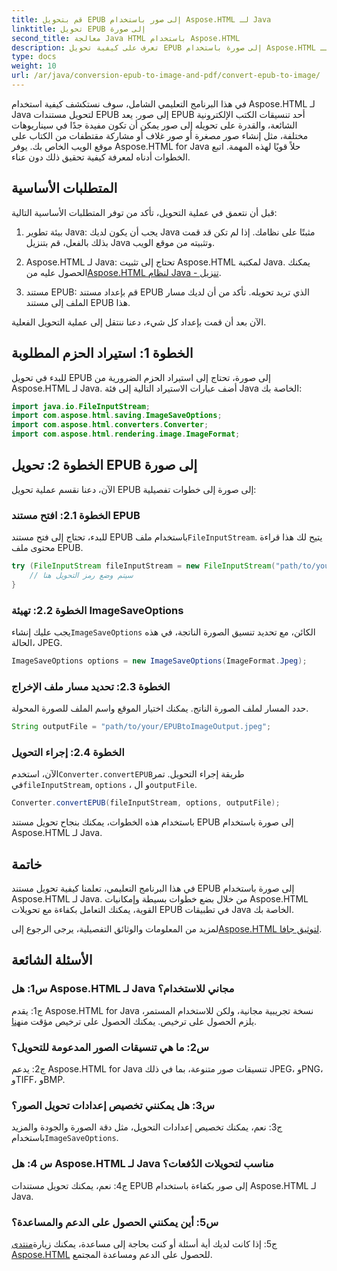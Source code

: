 ```yaml
---
title: قم بتحويل EPUB إلى صور باستخدام Aspose.HTML لـ Java
linktitle: تحويل EPUB إلى صورة
second_title: معالجة Java HTML باستخدام Aspose.HTML
description: تعرف على كيفية تحويل EPUB إلى صورة باستخدام Aspose.HTML لـ Java. دليل بسيط خطوة بخطوة للتحويلات الفعالة.
type: docs
weight: 10
url: /ar/java/conversion-epub-to-image-and-pdf/convert-epub-to-image/
---
```

في هذا البرنامج التعليمي الشامل، سوف نستكشف كيفية استخدام Aspose.HTML لـ Java لتحويل مستندات EPUB إلى صور. يعد EPUB أحد تنسيقات الكتب الإلكترونية الشائعة، والقدرة على تحويله إلى صور يمكن أن تكون مفيدة جدًا في سيناريوهات مختلفة، مثل إنشاء صور مصغرة أو صور غلاف أو مشاركة مقتطفات من الكتاب على موقع الويب الخاص بك. يوفر Aspose.HTML for Java حلاً قويًا لهذه المهمة. اتبع الخطوات أدناه لمعرفة كيفية تحقيق ذلك دون عناء.

## المتطلبات الأساسية

قبل أن نتعمق في عملية التحويل، تأكد من توفر المتطلبات الأساسية التالية:

1. بيئة تطوير Java: يجب أن يكون لديك Java مثبتًا على نظامك. إذا لم تكن قد قمت بذلك بالفعل، قم بتنزيل Java وتثبيته من موقع الويب.

2.  Aspose.HTML لـ Java: تحتاج إلى تثبيت Aspose.HTML لمكتبة Java. يمكنك الحصول عليه من[Aspose.HTML لنظام Java - تنزيل](https://releases.aspose.com/html/java/).

3. مستند EPUB: قم بإعداد مستند EPUB الذي تريد تحويله. تأكد من أن لديك مسار الملف إلى مستند EPUB هذا.

الآن بعد أن قمت بإعداد كل شيء، دعنا ننتقل إلى عملية التحويل الفعلية.

## الخطوة 1: استيراد الحزم المطلوبة

للبدء في تحويل EPUB إلى صورة، تحتاج إلى استيراد الحزم الضرورية من Aspose.HTML لـ Java. أضف عبارات الاستيراد التالية إلى فئة Java الخاصة بك:

```java
import java.io.FileInputStream;
import com.aspose.html.saving.ImageSaveOptions;
import com.aspose.html.converters.Converter;
import com.aspose.html.rendering.image.ImageFormat;
```

## الخطوة 2: تحويل EPUB إلى صورة

الآن، دعنا نقسم عملية تحويل EPUB إلى صورة إلى خطوات تفصيلية:

### الخطوة 2.1: افتح مستند EPUB

 للبدء، تحتاج إلى فتح مستند EPUB باستخدام ملف`FileInputStream`. يتيح لك هذا قراءة محتوى ملف EPUB.

```java
try (FileInputStream fileInputStream = new FileInputStream("path/to/your/input.epub")) {
    // سيتم وضع رمز التحويل هنا
}
```

### الخطوة 2.2: تهيئة ImageSaveOptions

 يجب عليك إنشاء`ImageSaveOptions` الكائن، مع تحديد تنسيق الصورة الناتجة، في هذه الحالة، JPEG.

```java
ImageSaveOptions options = new ImageSaveOptions(ImageFormat.Jpeg);
```

### الخطوة 2.3: تحديد مسار ملف الإخراج

حدد المسار لملف الصورة الناتج. يمكنك اختيار الموقع واسم الملف للصورة المحولة.

```java
String outputFile = "path/to/your/EPUBtoImageOutput.jpeg";
```

### الخطوة 2.4: إجراء التحويل

 الآن، استخدم`Converter.convertEPUB`طريقة إجراء التحويل. تمر في`fileInputStream`, `options` ، و ال`outputFile`.

```java
Converter.convertEPUB(fileInputStream, options, outputFile);
```

باستخدام هذه الخطوات، يمكنك بنجاح تحويل مستند EPUB إلى صورة باستخدام Aspose.HTML لـ Java.

## خاتمة

في هذا البرنامج التعليمي، تعلمنا كيفية تحويل مستند EPUB إلى صورة باستخدام Aspose.HTML لـ Java. من خلال بضع خطوات بسيطة وإمكانيات Aspose.HTML القوية، يمكنك التعامل بكفاءة مع تحويلات EPUB في تطبيقات Java الخاصة بك.

 لمزيد من المعلومات والوثائق التفصيلية، يرجى الرجوع إلى[Aspose.HTML لتوثيق جافا](https://reference.aspose.com/html/java/).

## الأسئلة الشائعة

### س1: هل Aspose.HTML لـ Java مجاني للاستخدام؟

 ج1: يقدم Aspose.HTML for Java نسخة تجريبية مجانية، ولكن للاستخدام المستمر، يلزم الحصول على ترخيص. يمكنك الحصول على ترخيص مؤقت من[هنا](https://purchase.aspose.com/temporary-license/).

### س2: ما هي تنسيقات الصور المدعومة للتحويل؟

ج2: يدعم Aspose.HTML for Java تنسيقات صور متنوعة، بما في ذلك JPEG، وPNG، وTIFF، وBMP.

### س3: هل يمكنني تخصيص إعدادات تحويل الصور؟

 ج3: نعم، يمكنك تخصيص إعدادات التحويل، مثل دقة الصورة والجودة والمزيد باستخدام`ImageSaveOptions`.

### س 4: هل Aspose.HTML لـ Java مناسب لتحويلات الدُفعات؟

ج4: نعم، يمكنك تحويل مستندات EPUB إلى صور بكفاءة باستخدام Aspose.HTML لـ Java.

### س5: أين يمكنني الحصول على الدعم والمساعدة؟

 ج5: إذا كانت لديك أية أسئلة أو كنت بحاجة إلى مساعدة، يمكنك زيارة[منتدى Aspose.HTML](https://forum.aspose.com/) للحصول على الدعم ومساعدة المجتمع.